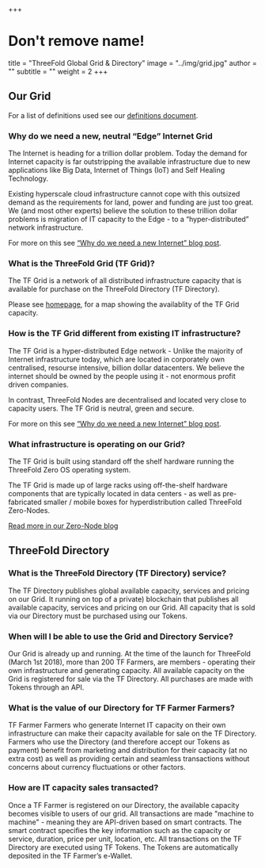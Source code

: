 +++
# Don't remove name!
title = "ThreeFold Global Grid & Directory"
image = "../img/grid.jpg"
author = ""
subtitle = ""
weight = 2
+++

## Our Grid

For a list of definitions used see our [definitions document](https://github.com/threefoldtoken/legal/blob/master/definitions.md).

### Why do we need a new, neutral “Edge” Internet Grid

The Internet is heading for a trillion dollar problem. Today the demand for Internet capacity is far outstripping the available infrastructure due to new applications like Big Data, Internet of Things (IoT) and Self Healing Technology.

Existing hyperscale cloud infrastructure cannot cope with this outsized demand as the requirements for land, power and funding are just too great. We (and most other experts) believe the solution to these trillion dollar problems is migration of IT capacity to the Edge - to a “hyper-distributed” network infrastructure.

For more on this see [“Why do we need a new Internet” blog post](/information/need-for-new-neutral-internet/).

### What is the ThreeFold Grid (TF Grid)?

The TF Grid is a network of all distributed infrastructure capacity that is available for purchase on the ThreeFold Directory (TF Directory).

Please see [homepage](/), for a map showing the availablity of the TF Grid capacity.

### How is the TF Grid different from existing IT infrastructure?

The TF Grid is a hyper-distributed Edge network - Unlike the majority of Internet infrastructure today, which are located in corporately own centralised, resourse intensive, billion dollar datacenters. We believe the internet should be owned by the people using it - not enormous profit driven companies. 

In contrast, ThreeFold Nodes are decentralised and located very close to capacity users. The TF Grid is neutral, green and secure. 

For more on this see [“Why do we need a new Internet” blog post](/information/need-for-new-neutral-internet/).

### What infrastructure is operating on our Grid?

The TF Grid is built using standard off the shelf hardware running the ThreeFold Zero OS operating system. 

The TF Grid is made up of large racks using off-the-shelf hardware components that are typically located in data centers - as well as pre-fabricated smaller / mobile boxes for hyperdistribution called ThreeFold Zero-Nodes.

[Read more in our Zero-Node blog](/information/magical-zero-node/)

## ThreeFold Directory

### What is the ThreeFold Directory (TF Directory) service?

The TF Directory publishes global available capacity, services and pricing on our Grid. It running on top of a private) blockchain that publishes all available capacity, services and pricing on our Grid. All capacity that is sold via our Directory must be purchased using our Tokens.

### When will I be able to use the Grid and Directory Service?

Our Grid is already up and running. At the time of the launch for ThreeFold (March 1st 2018), more than 200 TF Farmers, are members - operating their own infrastructure and generating capacity. All available capacity on the Grid is registered for sale via the TF Directory. All purchases are made with Tokens through an API.

### What is the value of our Directory for TF Farmer Farmers?

TF Farmer Farmers who generate Internet IT capacity on their own infrastructure can make their capacity available for sale on the TF Directory. Farmers who use the Directory (and therefore accept our Tokens as payment) benefit from marketing and distribution for their capacity (at no extra cost) as well as providing certain and seamless transactions without concerns about currency fluctuations or other factors.

### How are IT capacity sales transacted?

Once a TF Farmer is registered on our Directory, the available capacity becomes visible to users of our grid. All transactions are made "machine to machine" - meaning they are API-driven based on smart contracts. The smart contract specifies the key information such as the capacity or service, duration, price per unit, location, etc. All transactions on the TF Directory are executed using TF Tokens. The Tokens are automatically deposited in the TF Farmer’s e-Wallet.
